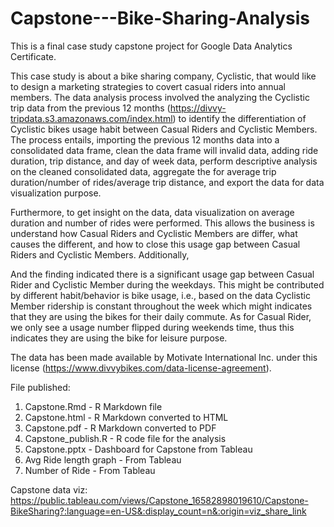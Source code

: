 # Capstone---Bike-Sharing-Analysis

This is a final case study capstone project for Google Data Analytics Certificate.

This case study is about a bike sharing company, Cyclistic, that would like to design a marketing strategies to covert casual riders into annual members.  The data analysis process involved the analyzing the Cyclistic trip data from the previous 12 months (https://divvy-tripdata.s3.amazonaws.com/index.html) to identify the differentiation of Cyclistic bikes usage habit between Casual Riders and Cyclistic Members. The process entails, importing the previous 12 months data into a consolidated data frame, clean the data frame will invalid data, adding ride duration, trip distance, and day of week data, perform descriptive analysis on the cleaned consolidated data, aggregate the for average trip duration/number of rides/average trip distance, and export the data for data visualization purpose.

Furthermore, to get insight on the data, data visualization on average duration and number of rides were performed.  This allows the business is understand how Casual Riders and Cyclistic Members are differ, what causes the different, and how to close this usage gap between Casual Riders and Cyclistic Members.  Additionally, 

And the finding indicated there is a significant usage gap between Casual Rider and Cyclistic Member during the weekdays. This might be contributed by different habit/behavior is bike usage, i.e., based on the data Cyclistic Member ridership is constant throughout the week which might indicates that they are using the bikes for their daily commute. As for Casual Rider, we only see a usage number flipped during weekends time, thus this indicates they are using the bike for leisure purpose.

The data has been made available by Motivate International Inc. under this license (https://www.divvybikes.com/data-license-agreement).

File published:
1. Capstone.Rmd - R Markdown file
2. Capstone.html - R Markdown converted to HTML
3. Capstone.pdf - R Markdown converted to PDF
4. Capstone_publish.R - R code file for the analysis
5. Capstone.pptx - Dashboard for Capstone from Tableau
6. Avg Ride length graph - From Tableau
7. Number of Ride - From Tableau

Capstone data viz: https://public.tableau.com/views/Capstone_16582898019610/Capstone-BikeSharing?:language=en-US&:display_count=n&:origin=viz_share_link
